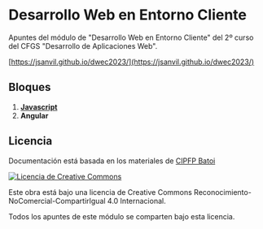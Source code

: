 # Desarrollo Web en Entorno Cliente

Apuntes del módulo de "Desarrollo Web en Entorno Cliente" del 2º curso del CFGS "Desarrollo de Aplicaciones Web".

[https://jsanvil.github.io/dwec2023/](https://jsanvil.github.io/dwec2023/)

## Bloques

1. **[Javascript](01-js)**
2. **Angular**

## Licencia

Documentación está basada en los materiales de [CIPFP Batoi](https://cipfpbatoi.github.io/materials/daw/dwc/)

[![Licencia de Creative Commons](https://i.creativecommons.org/l/by-nc-sa/4.0/88x31.png)](http://creativecommons.org/licenses/by-nc-sa/4.0/)

Este obra está bajo una licencia de Creative Commons Reconocimiento-NoComercial-CompartirIgual 4.0 Internacional.

Todos los apuntes de este módulo se comparten bajo esta licencia.
